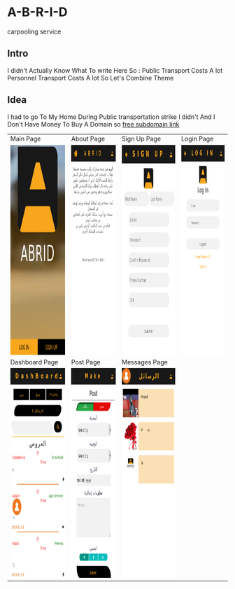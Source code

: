 # A-B-R-I-D
carpooling service
## Intro
I didn't Actually Know What To write Here So : 
       Public Transport Costs A lot 
       Personnel Transport Costs A lot 
       So Let's Combine Theme
## Idea 
I had to go To My Home During Public transportation strike
I didn't And I Don't Have Money To Buy A Domain
so [free subdomain link](http://abrid.scienceontheweb.net)

<table>
  <tr>
    <td>Main Page</td>
    <td>About Page</td>
    <td>Sign Up Page</td>
    <td>Login Page</td>
  </tr>
  <tr>
    <td><img src="md/main.png" width=270 height=480></td>
    <td><img src="md/about.png" width=270 height=480></td>
    <td><img src="md/signup.png" width=270 height=480></td>
    <td><img src="md/login.png" width=270 height=480></td>
 </tr>
 <tr>
        <td>Dashboard Page</td>
        <td>Post Page</td>
        <td>Messages Page</td>

 </tr>
 <tr> 
    <td><img src="md/dashboard.png" width=270 height=480></td>
    <td><img src="md/Post.png" width=270 height=480></td>
    <td><img src="md/messages.png" width=270 height=480></td>
  </tr>
 </table>
